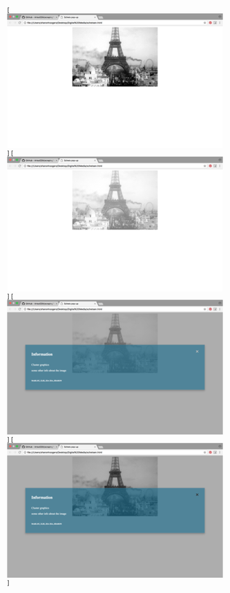 [![Screenshot01](images/Screenshot01.png)]
[![Screenshot02](images/Screenshot02.png)]
[![Screenshot03](images/Screenshot03.png)]
[![Screenshot04](images/Screenshot04.png)]

<!DOCTYPE html>
<html>
<head>
	<title>Schets pop-up</title>
	<style type="text/css">

	img {
    display: block;
    margin: auto;
    width: 40%;
}

	img:hover {
    opacity: 0.5;
}
		/* The Modal (background) */
		/* Modal Header */
.modal-header {
    padding: 2px 16px;
    /*background-color: #5cb85c;*/
    font-family: BodegaSerif;
    color: white;
    /*opacity: 0.5;*/
}

/* Modal Body */
.modal-body {
	padding: 2px 16px;
	color: white;
	font-family: BodegaSerif;
}


/* Modal Footer */
.modal-footer {
    padding: 2px 16px;
    /*background-color: #5cb85c;*/
    color: white;
    /*opacity: 0.5;*/
    font-family: BodegaSerif;
}

/* Modal Content */
.modal-content {
    position: relative;
    background-color: rgb(36,101,127);
    margin: auto;
    padding: 0;
    border: 1px solid #888;
    width: 80%;
    box-shadow: 0 4px 8px 0 rgba(0,0,0,0.2),0 6px 20px 0 rgba(0,0,0,0.19);
    -webkit-animation-name: animatetop;
    -webkit-animation-duration: 0.4s;
    animation-name: animatetop;
    animation-duration: 0.4s
    opacity: 0.5;
    filter: alpha(opacity=60);
}

/* Add Animation */
@-webkit-keyframes animatetop {
    from {top: -300px; opacity: 0}
    to {top: 0; opacity: 1}
}

@keyframes animatetop {
    from {top: -300px; opacity: 0}
    to {top: 0; opacity: 1}
}
		.modal {
		    display: none; /* Hidden by default */
		    position: fixed; /* Stay in place */
		    z-index: 1; /* Sit on top */
		    left: 0;
		    top: 0;
		    width: 100%; /* Full width */
		    height: 100%; /* Full height */
		    overflow: auto; /* Enable scroll if needed */
		    background-color: rgb(36,101,127); /* Fallback color */
		    background-color: rgba(0,0,0,0.4); /* Black w/ opacity */
		    opacity: 0.8;
		}

		/* Modal Content/Box */
		.modal-content {
		    background-color: rgb(36,101,127);
		    margin: 15% auto; /* 15% from the top and centered */
		    padding: 20px;
		    border: 1px solid #888;
		    width: 80%; /* Could be more or less, depending on screen size */
		}

		/* The Close Button */
		.close {
		    color: #aaa;
		    float: right;
		    font-size: 28px;
		    font-weight: bold;
		}

		.close:hover,
		.close:focus {
		    color: black;
		    text-decoration: none;
		    cursor: pointer;
		}
	</style>

</head>
<body>
	<!-- Trigger/Open The Modal -->
	<img id="myBtn" src="saved_resource(1)">
	<!-- <button id="myBtn">Open Modal</button> -->

	<!-- The Modal -->
	<div id="myModal" class="modal">

<div class="modal-content">
  <div class="modal-header">
    <span class="close">&times;</span>
    <h2>Information</h2>
  </div>
  <div class="modal-body">
    <p>CLUSTER GRAPHICS</p>
    <p>Bron: uk.reuters.com</p>
    <p>First published: 11-03-2017</p>
    <p>Author: Dylan Martinez</p>
  </div>
  <div class="modal-footer">
    <h6>MARLOU, ILSE, ZSA ZSA, SHARON</h6>
  </div>
</div>
	<script type="text/javascript">
			// Get the modal
		var modal = document.getElementById('myModal');

		// Get the button that opens the modal
		var btn = document.getElementById("myBtn");

		// Get the <span> element that closes the modal
		var span = document.getElementsByClassName("close")[0];

		// When the user clicks on the button, open the modal
		btn.onclick = function() {
		    modal.style.display = "block";
		}

		// When the user clicks on <span> (x), close the modal
		span.onclick = function() {
		    modal.style.display = "none";
		}

		// When the user clicks anywhere outside of the modal, close it
		window.onclick = function(event) {
		    if (event.target == modal) {
		        modal.style.display = "none";
		    }
		}
	</script>
</body>
</html>
